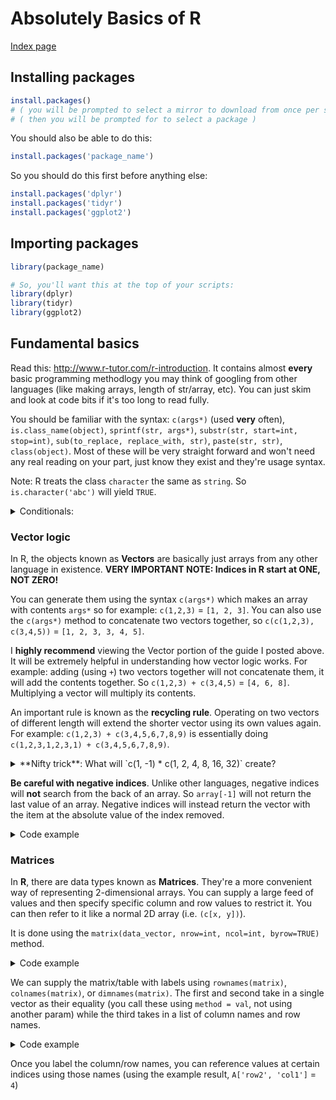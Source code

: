 # Absolutely Basics of R

[Index page](https://github.com/enragednuke/R-language-cheatsheet/blob/master/README.md)

## Installing packages

```R
install.packages()
# ( you will be prompted to select a mirror to download from once per session )
# ( then you will be prompted for to select a package )
```

You should also be able to do this:

```R
install.packages('package_name')
```

So you should do this first before anything else:

```R
install.packages('dplyr')
install.packages('tidyr')
install.packages('ggplot2')
```

## Importing packages

```R
library(package_name)

# So, you'll want this at the top of your scripts:
library(dplyr)
library(tidyr)
library(ggplot2)
```

## Fundamental basics

Read this: http://www.r-tutor.com/r-introduction. It contains almost **every** basic programming methodlogy you may think of googling from other languages (like making arrays, length of str/array, etc). You can just skim and look at code bits if it's too long to read fully.

You should be familiar with the syntax: `c(args*)` (used **very** often), `is.class_name(object)`, `sprintf(str, args*)`, `substr(str, start=int, stop=int)`, `sub(to_replace, replace_with, str)`, `paste(str, str)`, `class(object)`. Most of these will be very straight forward and won't need any real reading on your part, just know they exist and they're usage syntax.

Note: R treats the class `character` the same as `string`. So `is.character('abc')` will yield `TRUE`.

<details>
<summary>Conditionals:</summary>

|Symbol|Meaning|
|---|---|
|`|`|OR|
|`&`|AND|
|`!`|NOT|

</details>

### Vector logic

In R, the objects known as **Vectors** are basically just arrays from any other language in existence. **VERY IMPORTANT NOTE: Indices in R start at ONE, NOT ZERO!**

You can generate them using the syntax `c(args*)` which makes an array with contents `args*` so for example: `c(1,2,3)` = `[1, 2, 3]`. You can also use the `c(args*)` method to concatenate two vectors together, so `c(c(1,2,3), c(3,4,5))` = `[1, 2, 3, 3, 4, 5]`.

I **highly recommend** viewing the Vector portion of the guide I posted above. It will be extremely helpful in understanding how vector logic works. For example: adding (using `+`) two vectors together will not concatenate them, it will add the contents together. So `c(1,2,3) + c(3,4,5)` = `[4, 6, 8]`. Multiplying a vector will multiply its contents.

An important rule is known as the **recycling rule**. Operating on two vectors of different length will extend the shorter vector using its own values again. For example: `c(1,2,3) + c(3,4,5,6,7,8,9)` is essentially doing `c(1,2,3,1,2,3,1) + c(3,4,5,6,7,8,9)`.

<details>
<summary>**Nifty trick**: What will `c(1, -1) * c(1, 2, 4, 8, 16, 32)` create?</summary>
`[1, -2, 4, -8, 16, -32]`
aka an alternating sequence!
</details>

**Be careful with negative indices**. Unlike other languages, negative indices will **not** search from the back of an array. So `array[-1]` will not return the last value of an array. Negative indices will instead return the vector with the item at the absolute value of the index removed. 

<details>
<summary>Code example</summary>
```R
> a = c(1, 2, 3, 4)
> a
[1, 2, 3, 4]
> a[-1]
[2, 3, 4]
> a[-3]
[1, 2, 4]
```
</details>

### Matrices

In **R**, there are data types known as **Matrices**. They're a more convenient way of representing 2-dimensional arrays. You can supply a large feed of values and then specify specific column and row values to restrict it. You can then refer to it like a normal 2D array (i.e. `(c[x, y])`).

It is done using the `matrix(data_vector, nrow=int, ncol=int, byrow=TRUE)` method.

<details>
<summary>Code example</summary>
```R
A = matrix(
  c(1, 2, 3, 4, 5, 6),
  nrow=2,
  ncol=3,
  byrow=TRUE)
```

Generates the following table:

```
1 2 3
4 5 6
```
</details>

We can supply the matrix/table with labels using `rownames(matrix)`, `colnames(matrix)`, or `dimnames(matrix)`. The first and second take in a single vector as their equality (you call these using `method = val`, not using another param) while the third takes in a list of column names and row names.

<details>
<summary>Code example</summary>
```R
dimnames(A) = list(
            c('row1', 'row2'),
            c('col1', 'col2', 'col3'))
```

This produces:

||col1|col2|col3|
|---|---|---|---|
|**row1**|1|2|3|
|**row2**|4|5|6|
</details>

Once you label the column/row names, you can reference values at certain indices using those names (using the example result, `A['row2', 'col1']` = `4`)
